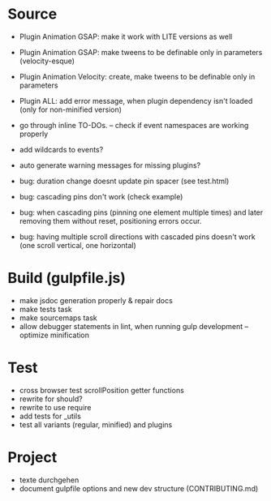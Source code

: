 # Source

 - Plugin Animation GSAP: make it work with LITE versions as well
 - Plugin Animation GSAP: make tweens to be definable only in parameters (velocity-esque)
 - Plugin Animation Velocity: create, make tweens to be definable only in parameters
 - Plugin ALL: add error message, when plugin dependency isn't loaded (only for non-minified version)
 - go through inline TO-DOs.
 – check if event namespaces are working properly
 - add wildcards to events?
 
 - auto generate warning messages for missing plugins?
 - bug: duration change doesnt update pin spacer (see test.html)
 - bug: cascading pins don't work (check example)

 - bug: when cascading pins (pinning one element multiple times) and later removing them without reset, positioning errors occur.
 - bug: having multiple scroll directions with cascaded pins doesn't work (one scroll vertical, one horizontal)

# Build (gulpfile.js)
 - make jsdoc generation properly & repair docs
 - make tests task
 - make sourcemaps task
 - allow debugger statements in lint, when running gulp development
 – optimize minification

# Test
 - cross browser test scrollPosition getter functions
 - rewrite for should?
 - rewrite to use require
 - add tests for _utils
 - test all variants (regular, minified) and plugins

# Project
 - texte durchgehen
 - document gulpfile options and new dev structure (CONTRIBUTING.md)